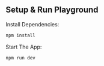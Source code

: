 ## Setup & Run Playground

Install Dependencies:

```bash
npm install
```

Start The App:

```bash
npm run dev
```

